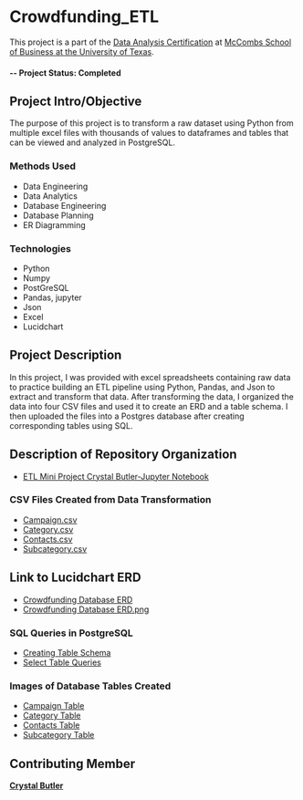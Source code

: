 
# Crowdfunding_ETL
This project is a part of the [Data Analysis Certification](https://techbootcamps.utexas.edu/data/landing/?s=Google-Brand&msg_cv_scta=4&msg_cv_stbn=1&msg_cv_fcta=1&fqvar1=3&pkw=university%20of%20texas%20austin%20data%20analytics&pcrid=494647937716&pmt=e&utm_source=google&utm_medium=cpc&utm_campaign=GGL%7CUT-AUSTIN%7CSEM%7CDATA%7C-%7CONL%7CTIER-1%7CALL%7CBRD%7CEXACT%7CPrimary%7CGeneral&utm_term=university%20of%20texas%20austin%20data%20analytics&s=google&k=university%20of%20texas%20austin%20data%20analytics&utm_adgroupid=111053343001&utm_locationphysicalms=9028263&utm_matchtype=e&utm_network=g&utm_device=c&utm_content=494647937716&utm_placement=&gclid=Cj0KCQiAic6eBhCoARIsANlox86ZRMbn2yw89RYAmvfQUmOuseaAZuSEgQa6L4hNKU_1DCzj_tXg7n8aAjnLEALw_wcB&gclsrc=aw.ds) at [McCombs School of Business at the University of Texas](https://www.mccombs.utexas.edu/).

#### -- Project Status: Completed

## Project Intro/Objective
The purpose of this project is to transform a raw dataset using Python from multiple excel files with thousands of values to dataframes and tables that can be viewed and analyzed in PostgreSQL.

### Methods Used
* Data Engineering
* Data Analytics
* Database Engineering
* Database Planning
* ER Diagramming

### Technologies

* Python
* Numpy
* PostGreSQL
* Pandas, jupyter
* Json
* Excel 
* Lucidchart

## Project Description

In this project, I was provided with excel spreadsheets containing raw data to practice building an ETL pipeline using Python, Pandas, and Json to extract and transform that data. After transforming the data, I organized the data into four CSV files and used it to create an ERD and a table schema. I then uploaded the files into a Postgres database after creating corresponding tables using SQL.




## Description of Repository Organization

* [ETL Mini Project Crystal Butler-Jupyter Notebook](https://github.com/cmbutler83/Crowdfunding_ETL/blob/main/ETL_Mini_Project_Crystal_Butler.ipynb)


### CSV Files Created from Data Transformation
* [Campaign.csv](https://github.com/cmbutler83/Crowdfunding_ETL/blob/main/Resources/campaign.csv)
* [Category.csv](https://github.com/cmbutler83/Crowdfunding_ETL/blob/main/Resources/category.csv)
* [Contacts.csv](https://github.com/cmbutler83/Crowdfunding_ETL/blob/main/Resources/contacts.csv)
* [Subcategory.csv](https://github.com/cmbutler83/Crowdfunding_ETL/blob/main/Resources/subcategory.csv)

## Link to Lucidchart ERD

* [Crowdfunding Database ERD](https://lucid.app/documents/view/794f6551-8a28-4fa3-bcdf-648861645514)
* [Crowdfunding Database ERD.png](https://github.com/cmbutler83/Crowdfunding_ETL/blob/main/Resources/Crowdfunding%20Database%20ERD.png)

### SQL Queries in PostgreSQL
* [Creating Table Schema](https://github.com/cmbutler83/Crowdfunding_ETL/blob/main/Resources/crowdfunding_db_schema.sql)
* [Select Table Queries](https://github.com/cmbutler83/Crowdfunding_ETL/blob/main/Resources/crowdfunding_db_select_tables_queries.sql)

### Images of Database Tables Created
* [Campaign Table](https://github.com/cmbutler83/Crowdfunding_ETL/blob/main/Resources/Campaign_table.png)
* [Category Table](https://github.com/cmbutler83/Crowdfunding_ETL/blob/main/Resources/Category_table.png)
* [Contacts Table](https://github.com/cmbutler83/Crowdfunding_ETL/blob/main/Resources/Contacts_table.png)
* [Subcategory Table](https://github.com/cmbutler83/Crowdfunding_ETL/blob/main/Resources/Subcategory_table.png)

## Contributing Member

**[Crystal Butler](https://github.com/cmbutler83)**


